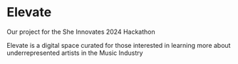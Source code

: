 # Elevate
Our project for the She Innovates 2024 Hackathon

Elevate is a digital space curated for those interested in learning more about underrepresented artists in the Music Industry
